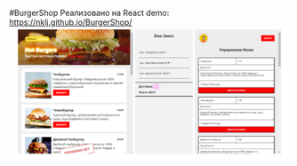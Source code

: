 #BurgerShop
Реализовано на React
demo: https://nklj.github.io/BurgerShop/
[![Скриншот приложения](https://github.com/Nklj/portfolio/blob/main/public/works/burgerShop.png)](https://nklj.github.io/BurgerShop/)
